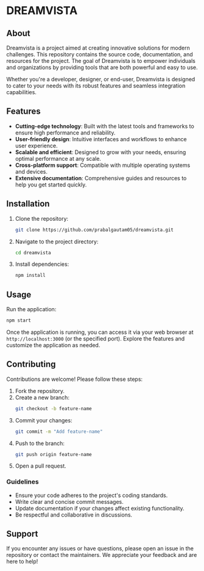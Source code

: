 # **DREAMVISTA**

## About

Dreamvista is a project aimed at creating innovative solutions for modern challenges. This repository contains the source code, documentation, and resources for the project. The goal of Dreamvista is to empower individuals and organizations by providing tools that are both powerful and easy to use.

Whether you're a developer, designer, or end-user, Dreamvista is designed to cater to your needs with its robust features and seamless integration capabilities.

## Features

- **Cutting-edge technology**: Built with the latest tools and frameworks to ensure high performance and reliability.
- **User-friendly design**: Intuitive interfaces and workflows to enhance user experience.
- **Scalable and efficient**: Designed to grow with your needs, ensuring optimal performance at any scale.
- **Cross-platform support**: Compatible with multiple operating systems and devices.
- **Extensive documentation**: Comprehensive guides and resources to help you get started quickly.

## Installation

1. Clone the repository:
    ```bash
    git clone https://github.com/prabalgautam05/dreamvista.git
    ```
2. Navigate to the project directory:
    ```bash
    cd dreamvista
    ```
3. Install dependencies:
    ```bash
    npm install
    ```

## Usage

Run the application:
```bash
npm start
```

Once the application is running, you can access it via your web browser at `http://localhost:3000` (or the specified port). Explore the features and customize the application as needed.

## Contributing

Contributions are welcome! Please follow these steps:

1. Fork the repository.
2. Create a new branch:
    ```bash
    git checkout -b feature-name
    ```
3. Commit your changes:
    ```bash
    git commit -m "Add feature-name"
    ```
4. Push to the branch:
    ```bash
    git push origin feature-name
    ```
5. Open a pull request.

### Guidelines

- Ensure your code adheres to the project's coding standards.
- Write clear and concise commit messages.
- Update documentation if your changes affect existing functionality.
- Be respectful and collaborative in discussions.


## Support

If you encounter any issues or have questions, please open an issue in the repository or contact the maintainers. We appreciate your feedback and are here to help!

